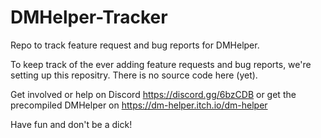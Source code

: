 # DMHelper-Tracker
Repo to track feature request and bug reports for DMHelper.

To keep track of the ever adding feature requests and bug reports, we're setting up this repositry.
There is no source code here (yet).

Get involved or help on Discord https://discord.gg/6bzCDB or get the precompiled DMHelper on https://dm-helper.itch.io/dm-helper

Have fun and
don't be a dick!
